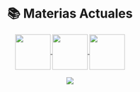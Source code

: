 

<h1 align="center">📚 Materias Actuales</h1>
  
<div align="center">

<a href="https://github.com/Fabian-Martinez1/FOD">
  <img align="center" height="80em" src="https://github-readme-stats.vercel.app/api/pin/?username=Fabian-Martinez1&repo=FOD&theme=ayu-mirage" />
</a>  


<a href="https://github.com/Fabian-Martinez1/AyED">
  <img align="center" height="80em" src="https://github-readme-stats.vercel.app/api/pin/?username=Fabian-Martinez1&repo=ayed&theme=ayu-mirage" />
</a>


<a href="https://github.com/Fabian-Martinez1/Seminario-de-Lenguajes-Python">
  <img align="center" height="80em" src="https://github-readme-stats.vercel.app/api/pin/?username=Fabian-Martinez1&repo=Seminario-de-Lenguajes-Python&theme=ayu-mirage" />
</a>

<br>

<br>



<img src="https://media.giphy.com/media/ToMjGppyp5XgQc39eqk/giphy.gif"/>
  
  
  
</div>
